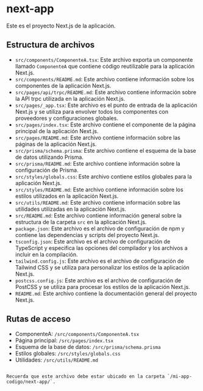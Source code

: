 # next-app

Este es el proyecto Next.js de la aplicación.

## Estructura de archivos

- `src/components/ComponenteA.tsx`: Este archivo exporta un componente llamado `ComponenteA` que contiene código reutilizable para la aplicación Next.js.
- `src/components/README.md`: Este archivo contiene información sobre los componentes de la aplicación Next.js.
- `src/pages/api/trpc/README.md`: Este archivo contiene información sobre la API trpc utilizada en la aplicación Next.js.
- `src/pages/_app.tsx`: Este archivo es el punto de entrada de la aplicación Next.js y se utiliza para envolver todos los componentes con proveedores y configuraciones globales.
- `src/pages/index.tsx`: Este archivo contiene el componente de la página principal de la aplicación Next.js.
- `src/pages/README.md`: Este archivo contiene información sobre las páginas de la aplicación Next.js.
- `src/prisma/schema.prisma`: Este archivo contiene el esquema de la base de datos utilizando Prisma.
- `src/prisma/README.md`: Este archivo contiene información sobre la configuración de Prisma.
- `src/styles/globals.css`: Este archivo contiene estilos globales para la aplicación Next.js.
- `src/styles/README.md`: Este archivo contiene información sobre los estilos utilizados en la aplicación Next.js.
- `src/utils/README.md`: Este archivo contiene información sobre las utilidades utilizadas en la aplicación Next.js.
- `src/README.md`: Este archivo contiene información general sobre la estructura de la carpeta `src` en la aplicación Next.js.
- `package.json`: Este archivo es el archivo de configuración de npm y contiene las dependencias y scripts del proyecto Next.js.
- `tsconfig.json`: Este archivo es el archivo de configuración de TypeScript y especifica las opciones del compilador y los archivos a incluir en la compilación.
- `tailwind.config.js`: Este archivo es el archivo de configuración de Tailwind CSS y se utiliza para personalizar los estilos de la aplicación Next.js.
- `postcss.config.js`: Este archivo es el archivo de configuración de PostCSS y se utiliza para procesar los estilos de la aplicación Next.js.
- `README.md`: Este archivo contiene la documentación general del proyecto Next.js.

## Rutas de acceso

- ComponenteA: `/src/components/ComponenteA.tsx`
- Página principal: `/src/pages/index.tsx`
- Esquema de la base de datos: `/src/prisma/schema.prisma`
- Estilos globales: `/src/styles/globals.css`
- Utilidades: `/src/utils/README.md`
```

Recuerda que este archivo debe estar ubicado en la carpeta `/mi-app-codigo/next-app/`.